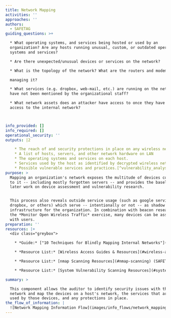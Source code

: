 ```yaml
---
title: Network Mapping
activities: ''
approaches: ''
authors:
  - SAFETAG
guiding_questions: >+

  * What operating systems, and services being hosted or used by an
  organization? Are any hosts running unusual, custom, or outdated operating
  systems and services?

  * Are there unexpected/unusual devices or services on the network?

  * What is the topology of the network? What are the routers and modems 

  managing it?

  * What services (e.g. dropbox, web-mail, etc.) are running on the network that
  have not been mentioned by the organizational staff?

  * What network assets does an attacker have access to once they have gained
  access to the internal network?



info_provided: []
info_required: []
operational_security: ''
outputs: |2

    * The reach of and security protections in place on any wireless networks
    * A list of hosts, servers, and other network hardware on LAN
    * The operating systems and services on each host.
    * Services used by the host as identified by decrypted wireless network traffic.
    * Possible vulnerable services and practices.[^vulnerability_analysis]
purpose: >
  Mapping an organization's network exposes the multitude of devices connected
  to it -- including mostly forgotten servers -- and provides the baseline for
  later work on device assessment and vulnerability research.


  This process also reveals outside service usage (such as google services,
  dropbox, or others) which serve -- intentionally or not -- as shadow
  infrastructure for the organization. In combination with beacon research from
  the *Monitor Open Wireless Traffic* exercise, many devices can be associated
  with users.
preparation: ''
resources: |+
  <div class="greybox">

    * *Guide:* ["10 Techniques for Blindly Mapping Internal Networks"](https://www.netspi.com/blog/entryid/135/10-techniques-for-blindly-mapping-internal-networks)

    * *Resource List:* [Wireless Access Guides & Resources](#wireless-access-guides-resources) (SAFETAG)

    * *Resource List:* [nmap Scanning Resources](#nmap-scanning) (SAFETAG)

    * *Resource List:* [System Vulnerability Scanning Resources](#system-vulnerability-scanning) (SAFETAG)

summary: >

  This component allows the auditor to identify security issues with the host's
  network and map the devices on a host's network, the services that are being
  used by those devices, and any protections in place.
the_flow_of_information: |
  ![Network Mapping Information Flow](images/info_flows/network_mapping.svg)
---
```


